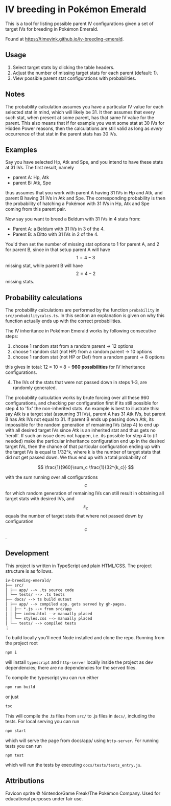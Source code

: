 # IV breeding in Pokémon Emerald

This is a tool for listing possible parent IV configurations given a set of target IVs for breeding in Pokémon Emerald.

Found at https://timevink.github.io/iv-breeding-emerald.

## Usage

1. Select target stats by clicking the table headers.
2. Adjust the number of missing target stats for each parent (default: 1).
3. View possible parent stat configurations with probabilities.

## Notes

The probability calculation assumes you have a particular IV value for each selected stat in mind, which will likely be 31. It then assumes that every such stat, when present at some parent, has that same IV value for the parent. This also means that if for example you want some stat at 30 IVs for Hidden Power reasons, then the calculations are still valid as long as *every* occurrence of that stat in the parent stats has 30 IVs.

## Examples

Say you have selected Hp, Atk and Spe, and you intend to have these stats at 31 IVs. The first result, namely

- parent A: Hp, Atk
- parent B: Atk, Spe

thus assumes that you work with parent A having 31 IVs in Hp and Atk, and parent B having 31 IVs in Atk and Spe. The corresponding probability is then the probability of hatching a Pokémon with 31 IVs in Hp, Atk and Spe coming from this parent pair.

Now say you want to breed a Beldum with 31 IVs in 4 stats from:

- Parent A: a Beldum with 31 IVs in 3 of the 4.
- Parent B: a Ditto with 31 IVs in 2 of the 4.

You'd then set the number of missing stat options to 1 for parent A, and 2 for parent B, since in that setup parent A will have $$1 = 4 - 3$$ missing stat, while parent B will have $$2 = 4 - 2$$ missing stats. 

## Probability calculations

The probability calculations are performed by the function ```probability``` in ```src/probabilitycalcs.ts```. In this section an explanation is given on why this function actually ends up with the correct probabilities.

The IV inheritance in Pokémon Emerald works by following consecutive steps:

1. choose 1 random stat from a random parent → 12 options
2. choose 1 random stat (not HP) from a random parent → 10 options
3. choose 1 random stat (not HP or Def) from a random parent → 8 options

this gives in total:  12 × 10 × 8 = **960 possibilities** for IV inheritance configurations.

4. The IVs of the stats that were not passed down in steps 1-3, are randomly generated.

The probability calculation works by brute forcing over all these 960 configurations, and checking per configuration first if its still possible for step 4 to 'fix' the non-inherited stats. An example is best to illustrate this: say Atk is a target stat (assuming 31 IVs), parent A has 31 Atk IVs, but parent B has Atk IVs not equal to 31. If parent B ends up passing down Atk, its impossible for the random generation of remaining IVs (step 4) to end up with all desired target IVs since Atk is an inherited stat and thus gets no 'reroll'.
If such an issue does not happen, i.e. its possible for step 4 to (if needed) make the particular inheritance configuration end up in the desired target IVs, then the chance of that particular configuration ending up with the target IVs is equal to 1/32^k, where k is the number of target stats that did not get passed down. We thus end up with a total probability of

$$
\frac{1}{960}\sum_c \frac{1}{32^{k_c}}
$$

with the sum running over all configurations $$c$$ for which random generation of remaining IVs can still result in obtaining all target stats with desired IVs, and $$k_c$$ equals the number of target stats that where not passed down by configuration $$c$$.

## Development

This project is written in TypeScript and plain HTML/CSS. The project structure is as follows.

```markdown
iv-breeding-emerald/
├── src/
│ ├── app/ --> .ts source code
│ └── tests/ --> .ts tests
├── docs/ --> ts build outout
│ ├── app/ --> compiled app, gets served by gh-pages.
│ │ ├── *.js --> from src/app
│ │ ├── index.html --> manually placed
│ │ └── styles.css --> manually placed
│ └── tests/ --> compiled tests
⋮
```

To build locally you'll need Node installed and clone the repo. Running from the project root

```bash
npm i
```
will install ```typescript``` and ```http-server``` locally inside the project as dev dependencies; there are no dependencies for the served files.

To compile the typescript you can run either
```bash
npm run build
```
or just
```bash
tsc
```

This will compile the .ts files from ```src/``` to .js files in ```docs/```, including the tests. For local serving you can run

```bash
npm start
```
which will serve the page from docs/app/ using ```http-server```. For running tests you can run

```
npm test
```

which will run the tests by executing ```docs/tests/tests_entry.js```.

## Attributions
Favicon sprite © Nintendo/Game Freak/The Pokémon Company. Used for educational purposes under fair use.
